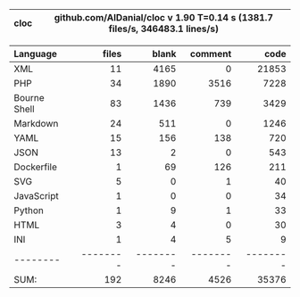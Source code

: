 
cloc|github.com/AlDanial/cloc v 1.90  T=0.14 s (1381.7 files/s, 346483.1 lines/s)
--- | ---

Language|files|blank|comment|code
:-------|-------:|-------:|-------:|-------:
XML|11|4165|0|21853
PHP|34|1890|3516|7228
Bourne Shell|83|1436|739|3429
Markdown|24|511|0|1246
YAML|15|156|138|720
JSON|13|2|0|543
Dockerfile|1|69|126|211
SVG|5|0|1|40
JavaScript|1|0|0|34
Python|1|9|1|33
HTML|3|4|0|30
INI|1|4|5|9
--------|--------|--------|--------|--------
SUM:|192|8246|4526|35376
